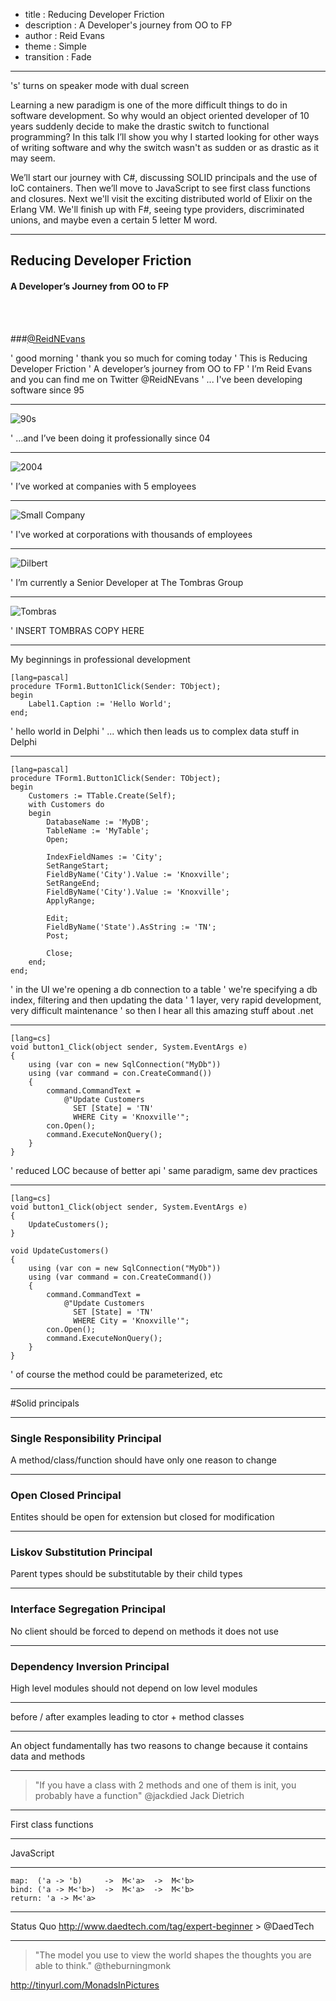 ﻿- title : Reducing Developer Friction
- description : A Developer's journey from OO to FP
- author : Reid Evans
- theme : Simple
- transition : Fade

***

's' turns on speaker mode with dual screen

Learning a new paradigm is one of the more difficult things to do in software development. 
So why would an object oriented developer of 10 years suddenly decide to make the drastic switch to functional programming? 
In this talk I’ll show you why I started looking for other ways of writing software and why the switch wasn't as sudden or as drastic as it may seem.

We’ll start our journey with C#, discussing SOLID principals and the use of IoC containers. 
Then we’ll move to JavaScript to see first class functions and closures. 
Next we'll visit the exciting distributed world of Elixir on the Erlang VM. 
We'll finish up with F#, seeing type providers, discriminated unions, and maybe even a certain 5 letter M word.


***
## Reducing Developer Friction

#### A Developer’s Journey from OO to FP

<br>
<br>

###[@ReidNEvans](http://twitter.com/reidnevans)



' good morning
' thank you so much for coming today
' This is Reducing Developer Friction 
' A developer’s journey from OO to FP
' I’m Reid Evans and you can find me on Twitter @ReidNEvans
' ... I've been developing software since 95

***

![90s](images/90s.jpg)

' ...and I’ve been doing it professionally since 04

***

![2004](images/2004.jpg)

' I’ve worked at companies with 5 employees

***

![Small Company](images/smallCompany.jpg)

' I've worked at corporations with thousands of employees 

***

![Dilbert](images/dilbert.jpg)

' I’m currently a Senior Developer at The Tombras Group


***

![Tombras](images/tombras.jpg)

' INSERT TOMBRAS COPY HERE

***

My beginnings in professional development

	[lang=pascal]
	procedure TForm1.Button1Click(Sender: TObject);
	begin
		Label1.Caption := 'Hello World';
	end;

' hello world in Delphi
' ... which then leads us to complex data stuff in Delphi
	
***
	[lang=pascal]
	procedure TForm1.Button1Click(Sender: TObject);
	begin
		Customers := TTable.Create(Self);
		with Customers do
		begin
			DatabaseName := 'MyDB';
			TableName := 'MyTable';
			Open;
			
			IndexFieldNames := 'City';
			SetRangeStart;
			FieldByName('City').Value := 'Knoxville';
			SetRangeEnd;
			FieldByName('City').Value := 'Knoxville';
			ApplyRange;	
		
			Edit;
			FieldByName('State').AsString := 'TN';
			Post;
		
			Close;			
		end;
	end;
	
' in the UI we're opening a db connection to a table 
' we're specifying a db index, filtering and then updating the data
' 1 layer, very rapid development, very difficult maintenance
' so then I hear all this amazing stuff about .net
	
***

	[lang=cs]
	void button1_Click(object sender, System.EventArgs e)
	{
		using (var con = new SqlConnection("MyDb"))
		using (var command = con.CreateCommand())
		{
			command.CommandText = 
				@"Update Customers 
				  SET [State] = 'TN' 
				  WHERE City = 'Knoxville'";
			con.Open();
			command.ExecuteNonQuery();
		}		
	}
	
' reduced LOC because of better api
' same paradigm, same dev practices
	
	
***

	[lang=cs]
	void button1_Click(object sender, System.EventArgs e)
	{
		UpdateCustomers();
	}
	
	void UpdateCustomers()
	{
		using (var con = new SqlConnection("MyDb"))
		using (var command = con.CreateCommand())
		{
			command.CommandText = 
				@"Update Customers 
				  SET [State] = 'TN' 
				  WHERE City = 'Knoxville'";
			con.Open();
			command.ExecuteNonQuery();
		}
	}

' of course the method could be parameterized, etc

***

#Solid principals

***

### Single Responsibility Principal

A method/class/function should have only one reason to change

***

### Open Closed Principal

Entites should be open for extension but closed for modification

***

### Liskov Substitution Principal

Parent types should be substitutable by their child types

***

### Interface Segregation Principal 

No client should be forced to depend on methods it does not use

***

### Dependency Inversion Principal

High level modules should not depend on low level modules

***






before / after examples leading to ctor + method classes 


***

An object fundamentally has two reasons to change because it contains data and methods

*** 

> "If you have a class with 2 methods and one of them is init, you probably have a function" @jackdied Jack Dietrich

***

First class functions

---

JavaScript

***

	map:  ('a -> 'b)     ->  M<'a>  ->  M<'b>
	bind: ('a -> M<'b>)  ->  M<'a>  ->  M<'b>
	return: 'a -> M<'a>
	
***




Status Quo
http://www.daedtech.com/tag/expert-beginner > @DaedTech

***

> "The model you use to view the world shapes the thoughts you are able to think." @theburningmonk



http://tinyurl.com/MonadsInPictures


